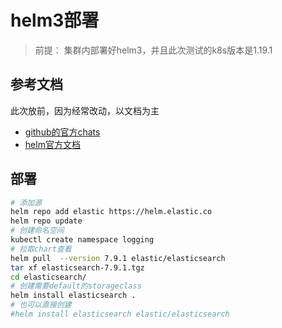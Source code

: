 # helm3部署
> 前提： 集群内部署好helm3，并且此次测试的k8s版本是1.19.1

## 参考文档
此次放前，因为经常改动，以文档为主
- [github的官方chats](https://github.com/elastic/helm-charts)
- [helm官方文档](https://hub.helm.sh/charts/elastic/elasticsearch)

## 部署

```bash
# 添加源
helm repo add elastic https://helm.elastic.co
helm repo update
# 创建命名空间
kubectl create namespace logging
# 拉取chart查看
helm pull  --version 7.9.1 elastic/elasticsearch
tar xf elasticsearch-7.9.1.tgz
cd elasticsearch/
# 创建需要default的storageclass
helm install elasticsearch .
# 也可以直接创建
#helm install elasticsearch elastic/elasticsearch

```
